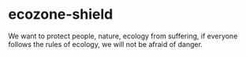 # ecozone-shield
We want to protect people, nature, ecology from suffering, if everyone follows the rules of ecology, we will not be afraid of danger.
